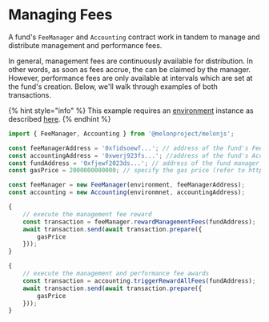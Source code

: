 # Managing Fees

A fund's `FeeManager` and `Accounting` contract work in tandem to manage and distribute management and performance fees. 

In general, management fees are continuously available for distribution. In other words, as soon as fees accrue, the can be claimed by the manager. However, performance fees are only available at intervals which are set at the fund's creation. Below, we'll walk through examples of both transactions.

{% hint style="info" %}
This example requires an [environment](../building-blocks/environment/) instance as described [here](../building-blocks/environment/).
{% endhint %}

```javascript
import { FeeManager, Accounting } from '@melonproject/melonjs';

const feeManagerAddress = '0xfidsoewf...'; // address of the fund's FeeManager contract
const accountingAddress = '0xwerj923fs...'; //address of the fund's Accounting contract
const fundAddress = '0xfjewf2023ds...'; // address of the fund manager
const gasPrice = 2000000000000; // specify the gas price (refer to http://ethgasstation.info/).

const feeManager = new FeeManager(environment, feeManagerAddress);
const accounting = new Accounting(environmnet, accountingAddress);

{
    // execute the management fee reward
    const transaction = feeManager.rewardManagementFees(fundAddress);
    await transaction.send(await transaction.prepare({
        gasPrice
    }));
}

{
    // execute the management and performance fee awards
    const transaction = accounting.triggerRewardAllFees(fundAddress);
    await transaction.send(await transaction.prepare({
        gasPrice
    }));
}

```

